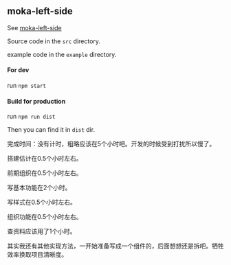 ## moka-left-side

See  [moka-left-side](http://madwiki.github.io/moka-left-side/)

Source code in the `src` directory.

example code in the `example` directory.

#### For dev

run  `npm start`   

#### Build for production

run `npm run dist`

Then you can find it in `dist` dir.



完成时间：没有计时，粗略应该在5个小时吧。开发的时候受到打扰所以慢了。

搭建估计在0.5个小时左右。

前期组织在0.5个小时左右。

写基本功能在2个小时。

写样式在0.5个小时左右。

组织功能在0.5个小时左右。

查资料应该用了1个小时。



其实我还有其他实现方法，一开始准备写成一个组件的，后面想想还是拆吧。牺牲效率换取项目清晰度。